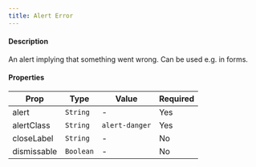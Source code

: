 ```yaml
---
title: Alert Error
---
```


#### Description

An alert implying that something went wrong. Can be used e.g. in forms.

#### Properties

| Prop        | Type      | Value          | Required |
| ----------- | --------- | -------------- | -------- |
| alert       | `String`  | -              | Yes      |
| alertClass  | `String`  | `alert-danger` | Yes      |
| closeLabel  | `String`  | -              | No       |
| dismissable | `Boolean` | -              | No       |
